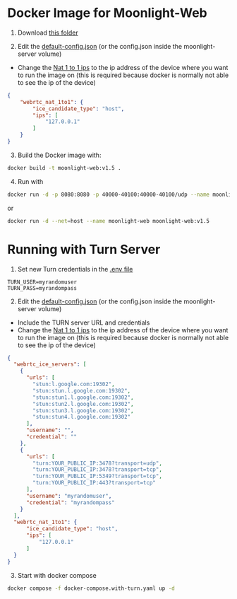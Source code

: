
# Docker Image for Moonlight-Web

1. Download [this folder](https://download-directory.github.io/?url=https%3A%2F%2Fgithub.com%2FMrCreativ3001%2Fmoonlight-web-stream%2Ftree%2Fmaster%2Fdocker)

2. Edit the [default-config.json](default-config.json) (or the config.json inside the moonlight-server volume)

- Change the [Nat 1 to 1 ips](https://github.com/MrCreativ3001/moonlight-web-stream?tab=readme-ov-file#webrtc-nat-1-to-1-ips) to the ip address of the device where you want to run the image on (this is required because docker is normally not able to see the ip of the device)

```json
{
    "webrtc_nat_1to1": {
        "ice_candidate_type": "host",
        "ips": [
            "127.0.0.1"
        ]
    }
}
```

3. Build the Docker image with:
```bash
docker build -t moonlight-web:v1.5 .
```

4. Run with
```bash
docker run -d -p 8080:8080 -p 40000-40100:40000-40100/udp --name moonlight-web moonlight-web:v1.5
```
or
```bash
docker run -d --net=host --name moonlight-web moonlight-web:v1.5
```

# Running with Turn Server

1. Set new Turn credentials in the [.env file](.env)
```dotenv
TURN_USER=myrandomuser
TURN_PASS=myrandompass
```

2. Edit the [default-config.json](default-config.json) (or the config.json inside the moonlight-server volume)

- Include the TURN server URL and credentials
- Change the [Nat 1 to 1 ips](https://github.com/MrCreativ3001/moonlight-web-stream?tab=readme-ov-file#webrtc-nat-1-to-1-ips) to the ip address of the device where you want to run the image on (this is required because docker is normally not able to see the ip of the device)

```json
{
  "webrtc_ice_servers": [
    {
      "urls": [
        "stun:l.google.com:19302",
        "stun:stun.l.google.com:19302",
        "stun:stun1.l.google.com:19302",
        "stun:stun2.l.google.com:19302",
        "stun:stun3.l.google.com:19302",
        "stun:stun4.l.google.com:19302"
      ],
      "username": "",
      "credential": ""
    },
    {
      "urls": [
        "turn:YOUR_PUBLIC_IP:3478?transport=udp",
        "turn:YOUR_PUBLIC_IP:3478?transport=tcp",
        "turn:YOUR_PUBLIC_IP:5349?transport=tcp",
        "turn:YOUR_PUBLIC_IP:443?transport=tcp"
      ],
      "username": "myrandomuser",
      "credential": "myrandompass"
    }
  ],
  "webrtc_nat_1to1": {
      "ice_candidate_type": "host",
      "ips": [
          "127.0.0.1"
      ]
  }
}
```

3. Start with docker compose
```bash
docker compose -f docker-compose.with-turn.yaml up -d
```